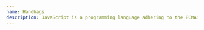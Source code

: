 ```yaml
---
name: Handbags
description: JavaScript is a programming language adhering to the ECMAScript spec.
---
```

